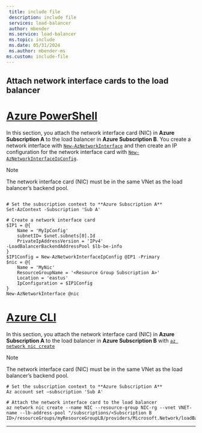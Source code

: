 ```yaml
---
 title: include file
 description: include file
 services: load-balancer
 author: mbender
 ms.service: load-balancer
 ms.topic: include
 ms.date: 05/31/2024
 ms.author: mbender-ms
ms.custom: include-file
---
```



## Attach network interface cards to the load balancer

# [Azure PowerShell](#tab/azurepowershell)
In this section, you attach the network interface card (NIC) in **Azure Subscription A** to the load balancer in **Azure Subscription B**. You create a network interface with [`New-AzNetworkInterface`](/powershell/module/az.network/new-aznetworkinterface) and then create an IP configuration for the network interface card with [`New-AzNetworkInterfaceIpConfig`](/powershell/module/az.network/new-aznetworkinterfaceipconfig).

> [!NOTE]
> The network interface card (NIC) must be in the same VNet as the load balancer’s backend pool.

```azurepowershell

# Set the subscription context to **Azure Subscription A**
Set-AzContext -Subscription 'Sub A' 

# Create a network interface card
$IP1 = @{
    Name = 'MyIpConfig'
    subnetID= $vnet.subnets[0].Id
    PrivateIpAddressVersion = 'IPv4'
-LoadBalancerBackendAddressPool $lb-be-info
}
$IP1Config = New-AzNetworkInterfaceIpConfig @IP1 -Primary
$nic = @{
    Name = 'MyNic'
    ResourceGroupName = '<Resource Group Subscription A>'
    Location = 'eastus'
    IpConfiguration = $IP1Config
}
New-AzNetworkInterface @nic
```

# [Azure CLI](#tab/azurecli)

In this section, you attach the network interface card (NIC) in **Azure Subscription A** to the load balancer in **Azure Subscription B** with [`az network nic create`](/cli/azure/network/nic#az-network-nic-create)

> [!NOTE]
> The network interface card (NIC) must be in the same VNet as the load balancer’s backend pool.

```azurecli
# Set the subscription context to **Azure Subscription A**
Az account set –subscription 'Sub A'

# Attach the network interface card to the load balancer
az network nic create --name NIC --resource-group NIC-rg --vnet VNET-name --lb-address-pool "/subscriptions/<Subscription B ID>/resourceGroups/myResourceGroupLB/providers/Microsoft.Network/loadBalancers/myLoadBalancer/backendAddressPools/BackendPool1"
```
---
